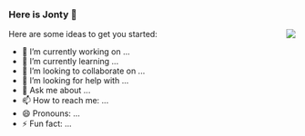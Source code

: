 ### Here is Jonty 👋

<img align="right" src="https://github-readme-stats.vercel.app/api?username=yuntaochn&show_icons=true&icon_color=CE1D2D&text_color=718096&bg_color=ffffff&hide_title=true" />

<!-- **yuntaochn/yuntaochn** is a ✨ _special_ ✨ repository because its `README.md` (this file) appears on your GitHub profile. -->

Here are some ideas to get you started:

- 🔭 I’m currently working on ...
- 🌱 I’m currently learning ...
- 👯 I’m looking to collaborate on ...
- 🤔 I’m looking for help with ...
- 💬 Ask me about ...
- 📫 How to reach me: ...
- 😄 Pronouns: ...
- ⚡ Fun fact: ...



